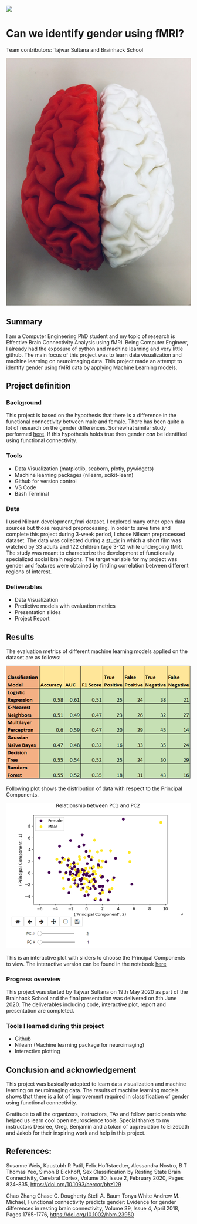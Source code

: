 [![](https://img.shields.io/badge/Visit-our%20project%20page-ff69b4)](https://school.brainhackmtl.org/project/template)

# Can we identify gender using fMRI?

Team contributors: Tajwar Sultana and Brainhack School

![](Presentation/images/Red-brain.jpg)

## Summary 

I am a Computer Engineering PhD student and my topic of research is Effective Brain Connectivity Analysis using fMRI. Being Computer Engineer, I already had the exposure of python and machine learning and very little github. The main focus of this project was to learn data visualization and machine learning on neuroimaging data. This project made an attempt to identify gender using fMRI data by applying Machine Learning models.  


## Project definition 

### Background

This project is based on the hypothesis that there is a difference in the functional connectivity between male and female. There has been quite a lot of research on the gender differences. Somewhat similar study performed [here](https://journals.lww.com/neuroreport/Abstract/2005/02280/Gender_differences_in_the_processing_of_disgust_.15.aspx). If this hypothesis holds true then gender _can_ be identified using functional connectivity.

### Tools 

 - Data Visualization (matplotlib, seaborn, plotly, pywidgets)
 - Machine learning packages (nilearn, scikit-learn)
 - Github for version control 
 - VS Code
 - Bash Terminal

### Data 

I used Nilearn development_fmri dataset. I explored many other open data sources but those required preprocessing. In order to save time and complete this project during 3-week period, I chose Nilearn preprocessed dataset. The data was collected during a [study](https://nature.com/articles/s41467-018-03399-2) in which a short film was watched by 33 adults and 122 children (age 3-12) while undergoing fMRI. The study was meant to characterize the development of functionally specialized social brain regions. The target variable for my project was gender and features were obtained by finding correlation between different regions of interest.

### Deliverables

 - Data Visualization 
 - Predictive models with evaluation metrics 
 - Presentation slides
 - Project Report  

## Results 

The evaluation metrics of different machine learning models applied on the dataset are as follows:

![](Presentation/images/results.png)

Following plot shows the distribution of data with respect to the Principal Components.

![](Presentation/images/PCs.png)

This is an interactive plot with sliders to choose the Principal Components to view. The interactive version can be found in the notebook [here](https://github.com/brainhack-school2020/tjays7_fmri/blob/master/Code/Models-Metrics.ipynb)

### Progress overview

This project was started by Tajwar Sultana on 19th May 2020 as part of the Brainhack School and the final presentation was delivered on 5th June 2020. The deliverables including code, interactive plot, report and presentation are completed.

### Tools I learned during this project

 * Github
 * Nilearn (Machine learning package for neuroimaging)
 * Interactive plotting
 
 ## Conclusion and acknowledgement

This project was basically adopted to learn data visualization and machine learning on neuroimaging data. The results of machine learning models shows that there is a lot of improvement required in classification of gender using functional connectivity. 

Gratitude to all the organizers, instructors, TAs and fellow participants who helped us learn cool open neuroscience tools. Special thanks to my instructors Desiree, Greg, Benjamin and a token of appreciation to Elizebath and Jakob for their inspiring work and help in this project. 

## References:

Susanne Weis, Kaustubh R Patil, Felix Hoffstaedter, Alessandra Nostro, B T Thomas Yeo, Simon B Eickhoff, Sex Classification by Resting State Brain Connectivity, Cerebral Cortex, Volume 30, Issue 2, February 2020, Pages 824–835, https://doi.org/10.1093/cercor/bhz129

Chao Zhang  Chase C. Dougherty  Stefi A. Baum  Tonya White  Andrew M. Michael, Functional connectivity predicts gender: Evidence for gender differences in resting brain connectivity, Volume 39, Issue 4, April 2018, Pages 1765-1776,  https://doi.org/10.1002/hbm.23950
